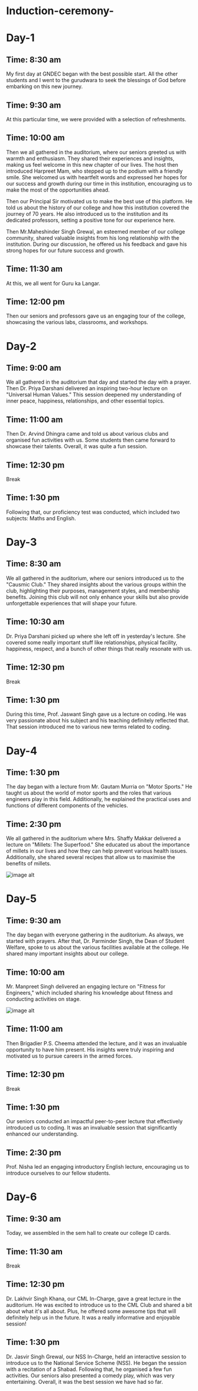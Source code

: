 # Induction-ceremony-

# Day-1

## Time: 8:30 am

My first day at GNDEC began with the best possible start. All the other students and I went to the gurudwara to seek the blessings of God before embarking on this new journey.

## Time: 9:30 am 

At this particular time, we were provided with a selection of refreshments.

## Time: 10:00 am

Then we all gathered in the auditorium, where our seniors greeted us with warmth and enthusiasm. They shared their experiences and insights, making us feel welcome in this new chapter of our lives. The host then introduced Harpreet Mam, who stepped up to the podium with a friendly smile. She welcomed us with heartfelt words and expressed her hopes for our success and growth during our time in this institution, encouraging us to make the most of the opportunities ahead. 

Then our Principal Sir motivated us to make the best use of this platform. He told us about the history of our college and how this institution covered the journey of 70 years. He also introduced us to the institution and its dedicated professors, setting a positive tone for our experience here.

Then Mr.Maheshinder Singh Grewal, an esteemed member of our college community, shared valuable insights from his long relationship with the institution. During our discussion, he offered us his feedback and gave his strong hopes for our future success and growth.

## Time: 11:30 am

At this, we all went for Guru ka Langar.

## Time: 12:00 pm

Then our seniors and professors gave us an engaging tour of the college, showcasing the various labs, classrooms, and workshops.

# Day-2

## Time: 9:00 am

We all gathered in the auditorium that day and started the day with a prayer. Then Dr. Priya Darshani delivered an inspiring two-hour lecture on "Universal Human Values." This session deepened my understanding of inner peace, happiness, relationships, and other essential topics.

## Time: 11:00 am

Then Dr. Arvind Dhingra came and told us about various clubs and organised fun activities with us. Some students then came forward to showcase their talents. Overall, it was quite a fun session. 

## Time: 12:30 pm

Break 

## Time: 1:30 pm

Following that, our proficiency test was conducted, which included two subjects: Maths and English.

# Day-3

## Time: 8:30 am 

We all gathered in the auditorium, where our seniors introduced us to the "Causmic Club." They shared insights about the various groups within the club, highlighting their purposes, management styles, and membership benefits. Joining this club will not only enhance your skills but also provide unforgettable experiences that will shape your future.

## Time: 10:30 am

Dr. Priya Darshani picked up where she left off in yesterday's lecture. She covered some really important stuff like relationships, physical facility, happiness, respect, and a bunch of other things that really resonate with us.

## Time: 12:30 pm

Break

## Time: 1:30 pm 

During this time, Prof. Jaswant Singh gave us a lecture on coding. He was very passionate about his subject and his teaching definitely reflected that. That session introduced me to various new terms related to coding.

# Day-4

## Time: 1:30 pm

The day began with a lecture from Mr. Gautam Murria on "Motor Sports." He taught us about the world of motor sports and the roles that various engineers play in this field. Additionally, he explained the practical uses and functions of different components of the vehicles.

## Time: 2:30 pm 

We all gathered in the auditorium where Mrs. Shaffy Makkar delivered a lecture on "Millets: The Superfood." She educated us about the importance of millets in our lives and how they can help prevent various health issues. Additionally, she shared several recipes that allow us to maximise the benefits of millets.

![image alt](https://github.com/Roshasjsjd/Induction-ceremony-/blob/ddae0a3548e046244d21866339e0c26e0d4b5fb4/IMG-20250805-WA0008.jpg)

# Day-5

## Time: 9:30 am

The day began with everyone gathering in the auditorium. As always, we started with prayers. After that, Dr. Parminder Singh, the Dean of Student Welfare, spoke to us about the various facilities available at the college. He shared many important insights about our college.

## Time: 10:00 am

Mr. Manpreet Singh delivered an engaging lecture on "Fitness for Engineers," which included sharing his knowledge about fitness and conducting activities on stage.

![image alt](https://github.com/Roshasjsjd/Induction-ceremony-/blob/34af13d94ec3a7b352782b8d28a414f755ea7642/VideoCapture_20250806-221511.jpg)

## Time: 11:00 am

Then Brigadier P.S. Cheema attended the lecture, and it was an invaluable opportunity to have him present. His insights were truly inspiring and motivated us to pursue careers in the armed forces.

## Time: 12:30 pm

Break

## Time: 1:30 pm 

Our seniors conducted an impactful peer-to-peer lecture that effectively introduced us to coding. It was an invaluable session that significantly enhanced our understanding.

## Time: 2:30 pm

Prof. Nisha led an engaging introductory English lecture, encouraging us to introduce ourselves to our fellow students. 

# Day-6

## Time: 9:30 am

Today, we assembled in the sem hall to create our college ID cards.

## Time: 11:30 am

Break

## Time: 12:30 pm

Dr. Lakhvir Singh Khana, our CML In-Charge, gave a great lecture in the auditorium. He was excited to introduce us to the CML Club and shared a bit about what it's all about. Plus, he offered some awesome tips that will definitely help us in the future. It was a really informative and enjoyable session!

## Time: 1:30 pm

Dr. Jasvir Singh Grewal, our NSS In-Charge, held an interactive session to introduce us to the National Service Scheme (NSS). He began the session with a recitation of a Shabad. Following that, he organised a few fun activities. Our seniors also presented a comedy play, which was very entertaining. Overall, it was the best session we have had so far.
